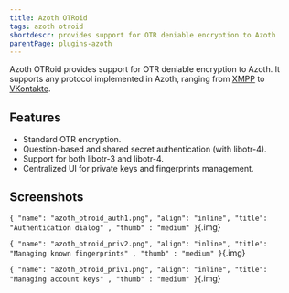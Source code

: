 ```yaml
---
title: Azoth OTRoid
tags: azoth otroid
shortdescr: provides support for OTR deniable encryption to Azoth
parentPage: plugins-azoth
---
```


Azoth OTRoid provides support for OTR deniable encryption to Azoth. It
supports any protocol implemented in Azoth, ranging from
[XMPP](/plugins-azoth-xoox) to [VKontakte](/plugins-azoth-murm).

Features
--------

- Standard OTR encryption.
- Question-based and shared secret authentication (with libotr-4).
- Support for both libotr-3 and libotr-4.
- Centralized UI for private keys and fingerprints management.

Screenshots
-----------

`{ "name": "azoth_otroid_auth1.png", "align": "inline", "title": "Authentication dialog" , "thumb" : "medium" }`{.img}

`{ "name": "azoth_otroid_priv2.png", "align": "inline", "title": "Managing known fingerprints" , "thumb" : "medium" }`{.img}

`{ "name": "azoth_otroid_priv1.png", "align": "inline", "title": "Managing account keys" , "thumb" : "medium" }`{.img}
